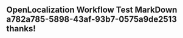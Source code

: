 <properties
ms.topic="hero-topic1"
ms.test1="hero-topic"
ms.test2="test"/>

## OpenLocalization Workflow Test MarkDown a782a785-5898-43af-93b7-0575a9de2513 thanks!
